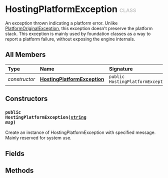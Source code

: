 # HostingPlatformException <font color="#C8C8C8" size="3">CLASS</font>

An exception thrown indicating a platform error. Unlike <a href="../System/PlatformOriginalException">PlatformOriginalException</a>, this exception doesn't preserve the platform stack. This exception is mainly used by foundation classes as a way to report a platform failure, without exposing the engine internals.

## All Members
|**Type**|**Name**|**Signature**
|:-------|:-------|:------------
|*constructor*|<a href="#c-HostingPlatformException-string"><b>HostingPlatformException</b></a>|`public HostingPlatformException(string)`

## Constructors
<a name="c-HostingPlatformException-string"></a>
### <code>public HostingPlatformException([string](../../String) *msg*)</code>
Create an instance of HostingPlatformException with specified message. Mainly reserved for system use.
## Fields

## Methods
